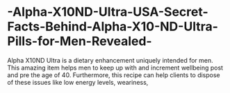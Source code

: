 # -Alpha-X10ND-Ultra-USA-Secret-Facts-Behind-Alpha-X10-ND-Ultra-Pills-for-Men-Revealed-
 Alpha X10ND Ultra is a dietary enhancement uniquely intended for men. This amazing item helps men to keep up with and increment wellbeing post and pre the age of 40. Furthermore, this recipe can help clients to dispose of these issues like low energy levels, weariness,
